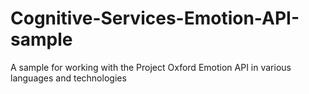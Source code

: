 # Cognitive-Services-Emotion-API-sample
A sample for working with the Project Oxford Emotion API in various languages and technologies
